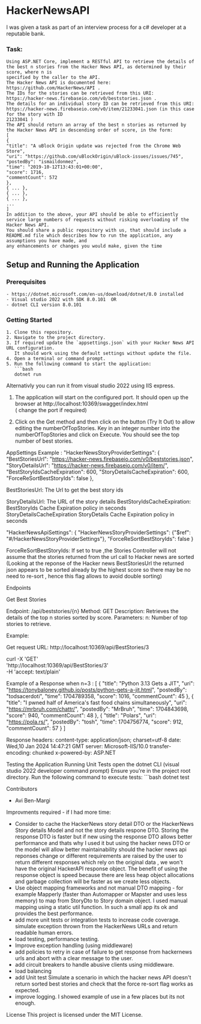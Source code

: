 # HackerNewsAPI

I was given a task as part of an interview process for a c# developer at a reputable bank.
### Task:
	Using ASP.NET Core, implement a RESTful API to retrieve the details of the best n stories from the Hacker News API, as determined by their score, where n is
	specified by the caller to the API.
	The Hacker News API is documented here: https://github.com/HackerNews/API .
	The IDs for the stories can be retrieved from this URI: https://hacker-news.firebaseio.com/v0/beststories.json .
	The details for an individual story ID can be retrieved from this URI: https://hacker-news.firebaseio.com/v0/item/21233041.json (in this case for the story with ID
	21233041 )
	The API should return an array of the best n stories as returned by the Hacker News API in descending order of score, in the form:
	[
	{
	"title": "A uBlock Origin update was rejected from the Chrome Web Store",
	"uri": "https://github.com/uBlockOrigin/uBlock-issues/issues/745",
	"postedBy": "ismaildonmez",
	"time": "2019-10-12T13:43:01+00:00",
	"score": 1716,
	"commentCount": 572
	},
	{ ... },
	{ ... },
	{ ... },
	...
	]
	In addition to the above, your API should be able to efficiently service large numbers of requests without risking overloading of the Hacker News API.
	You should share a public repository with us, that should include a README.md file which describes how to run the application, any assumptions you have made, and
	any enhancements or changes you would make, given the time


## Setup and Running the Application

### Prerequisites
	- https://dotnet.microsoft.com/en-us/download/dotnet/8.0 installed
	- Visual studio 2022 with SDK 8.0.101  OR 
 	- dotnet CLI version 8.0.101 

### Getting Started
	1. Clone this repository.
	2. Navigate to the project directory.
	3. If required update the `appsettings.json` with your Hacker News API URL configuration.
	   It should work using the default settings without update the file. 
	4. Open a terminal or command prompt.
	5. Run the following command to start the application:
	   ```bash
	   dotnet run
   
   Alternativly you can run it from visual studio 2022 using IIS express. 

1. The application will start on the configured port. 
   It should open up the browser at 
   http://localhost:10369/swagger/index.html   
   ( change the port if required) 

2. Click on the Get method and then click on the button (Try It Out) to allow editing the numberOfTopStories. 
   Key in an integer number into the numberOfTopStories and click on Execute. 
   You should see the top number of best stories. 


AppSettings Example : 
 "HackerNewsStoryProviderSettings": {
   "BestStoriesUrl": "https://hacker-news.firebaseio.com/v0/beststories.json",
   "StoryDetailsUrl": "https://hacker-news.firebaseio.com/v0/item/",
   "BestStoryIdsCacheExpiration": 600,
   "StoryDetailsCacheExpiration": 600,
   "ForceReSortBestStoryIds": false
 },
    
 BestStoriesUrl:  The Url to get the best story ids
     
 StoryDetailsUrl: The URL of the story details 
 BestStoryIdsCacheExpiration: BestStoryIds Cache Expiration policy in seconds 
 StoryDetailsCacheExpiration StoryDetails Cache Expiration policy in seconds 
 
 "HackerNewsApiSettings": {
   "HackerNewsStoryProviderSettings": {"$ref": "#/HackerNewsStoryProviderSettings"},
   "ForceReSortBestStoryIds": false 
 }

ForceReSortBestStoryIds: If set to true ,the Stories Controller will not assume that the stories returned from the url call to Hacker news are sorted 
      (Looking at the reponse of the Hacker news BestStoriesUrl the returned json appears to be  sorted already by the highest score so there may be no need to re-sort , 
     hence this flag allows to avoid double sorting)



Endpoints

Get Best Stories

Endpoint: /api/beststories/{n}
Method: GET
Description: Retrieves the details of the top n stories sorted by score.
Parameters:
n: Number of top stories to retrieve.

Example: 

Get request URL: http://localhost:10369/api/BestStories/3

curl -X 'GET' \
  'http://localhost:10369/api/BestStories/3' \
  -H 'accept: text/plain'

Example of a Response when n=3 :
[
  {
    "title": "Python 3.13 Gets a JIT",
    "uri": "https://tonybaloney.github.io/posts/python-gets-a-jit.html",
    "postedBy": "todsacerdoti",
    "time": 1704789358,
    "score": 1016,
    "commentCount": 45
  },
  {
    "title": "I pwned half of America's fast food chains simultaneously",
    "uri": "https://mrbruh.com/chattr/",
    "postedBy": "MrBruh",
    "time": 1704843698,
    "score": 940,
    "commentCount": 48
  },
  {
    "title": "Polars",
    "uri": "https://pola.rs/",
    "postedBy": "tosh",
    "time": 1704756774,
    "score": 912,
    "commentCount": 57
  }
]

Response headers:
content-type: application/json; charset=utf-8 
 date: Wed,10 Jan 2024 14:47:21 GMT 
 server: Microsoft-IIS/10.0 
 transfer-encoding: chunked 
 x-powered-by: ASP.NET 

Testing the Application
Running Unit Tests
open the dotnet CLI (visual studio 2022 developer command prompt)
Ensure you're in the project root directory.
Run the following command to execute tests:
	```bash
	dotnet test

Contributors
* Avi Ben-Margi

Improvments required - if I had more time:
- Consider to cache the HackerNews story detail DTO or the HackerNews Story details Model and not the story details respone DTO. Storing the response DTO is faster but if new
 using the response DTO allows better performance and thats why I used it but using the hacker news DTO or the model will allow better maintainability should the hacker news api reponses change or different requirements are raised by the user to return different responses which rely on the original data , we won't have the original HackerAPI response object.
 The benefit of using the response object is speed because there are less heap object allocations and garbage collection will be faster as we create less objects. 
-  Use object mapping frameworks and not manual DTO mapping - for example Mapperly (faster than Automapper or Mapster and uses less memory) to map from StoryDto to Story domain object. 
I used manual mapping using a static util function. In such a small app its ok and provides the best performance.
- add more unit tests or integration tests to increase code coverage. 
  simulate exception thrown from the HackerNews URLs and return readable human errors. 
- load testing, performance testing. 
- Improve exception handling (using middleware)
- add policies to retry in case of failure to get response from hackernews urls and abort with a clear message to the user.   
- add circuit breakers to handle abusive clients using middleware. 
- load balancing 
- add Unit test Simulate a scenario in which the hacker news API doesn't return sorted best stories and check that the force re-sort flag works as expected.
- improve logging. I showed example of use in a few places but its not enough. 

License
This project is licensed under the MIT License.
